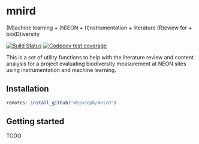 # mnird

(M)achine learning + (N)EON + (I)nstrumentation + literature (R)eview for + bio(D)iversity

[![Build Status](https://travis-ci.com/mbjoseph/mnird.svg?branch=master)](https://travis-ci.com/mbjoseph/mnird)
[![Codecov test coverage](https://codecov.io/gh/mbjoseph/mnird/branch/master/graph/badge.svg)](https://codecov.io/gh/mbjoseph/mnird?branch=master)

This is a set of utility functions to help with the literature review and content analysis for a project evaluating biodiversity measurement at NEON sites using instrumentation and machine learning. 

## Installation

```r
remotes::install_github("mbjoseph/mnird")
```

## Getting started

TODO

